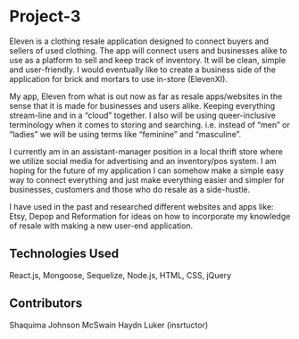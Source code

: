 # Project-3
Eleven is a clothing resale application designed to connect buyers and sellers of used clothing. The app will connect users and businesses alike to use as a platform to sell and keep track of inventory. It will be clean, simple and user-friendly. I would eventually like to create a business side of the application for brick and mortars to use in-store (ElevenXI).

My app, Eleven from what is out now as far as resale apps/websites in the sense that it is made for businesses and users alike. Keeping everything stream-line and in a “cloud” together. 
I also will be using queer-inclusive terminology when it comes to storing and searching. i.e. instead of “men” or “ladies” we will be using terms like “feminine” and “masculine”.

I currently am in an assistant-manager position in a local thrift store where we utilize social media for advertising and an inventory/pos system. I am hoping for the future of my application I can somehow make a simple easy way to connect everything and just make everything easier and simpler for businesses, customers and those who do resale as a side-hustle.


I have used in the past and researched different websites and apps like: Etsy, Depop and Reformation for ideas on how to incorporate my knowledge of resale with making a new user-end application.

## Technologies Used
React.js, Mongoose, Sequelize, Node.js, HTML, CSS, jQuery

## Contributors 
Shaquima Johnson McSwain
Haydn Luker (insrtuctor)